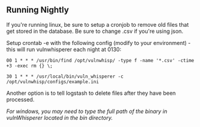 Running Nightly
---------------
If you're running linux, be sure to setup a cronjob to remove old files that get stored in the database. Be sure to change .csv if you're using json.

Setup crontab -e with the following config (modify to your environment) - this will run vulnwhisperer each night at 0130:

`00 1 * * * /usr/bin/find /opt/vulnwhisp/ -type f -name '*.csv' -ctime +3 -exec rm {} \;` 

`30 1 * * * /usr/local/bin/vuln_whisperer -c /opt/vulnwhisp/configs/example.ini`

Another option is to tell logstash to delete files after they have been processed.

_For windows, you may need to type the full path of the binary in vulnWhisperer located in the bin directory._
